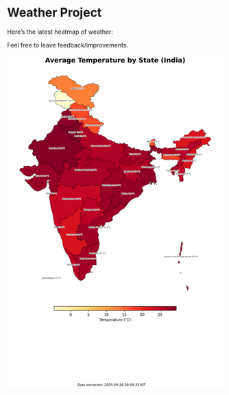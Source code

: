 # Weather Project

Here’s the latest heatmap of weather:

Feel free to leave feedback/improvements.

![India Heatmap](docs/assets/india_heatmap.png?v=CC2343)
